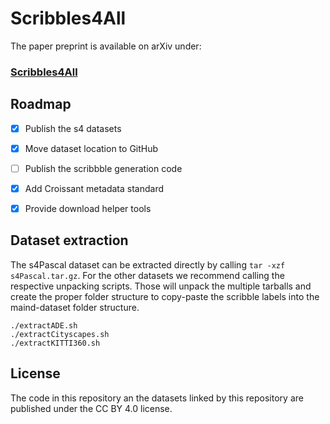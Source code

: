 # Scribbles4All

The paper preprint is available on arXiv under:

### [Scribbles4All](http://arxiv.org/abs/2408.12489)

## Roadmap
- [x] Publish the s4 datasets
- [x] Move dataset location to GitHub
- [ ] Publish the scribbble generation code
- [x] Add Croissant metadata standard
- [x] Provide download helper tools


## Dataset extraction
The s4Pascal dataset can be extracted directly by calling 
`tar -xzf s4Pascal.tar.gz`.
For the other datasets we recommend calling the respective unpacking scripts. Those will unpack the multiple tarballs and create the proper folder structure to copy-paste the scribble labels into the maind-dataset folder structure.

    ./extractADE.sh
    ./extractCityscapes.sh 
    ./extractKITTI360.sh 


## License

The code in this repository an the datasets linked by this repository are published under the  CC BY 4.0 license.